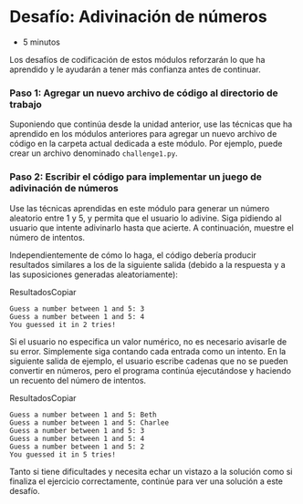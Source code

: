 # Desafío: Adivinación de números

- 5 minutos

Los desafíos de codificación de estos módulos reforzarán lo que ha aprendido y le ayudarán a tener más confianza antes de continuar.

### Paso 1: Agregar un nuevo archivo de código al directorio de trabajo

Suponiendo que continúa desde la unidad anterior, use las técnicas que ha aprendido en los módulos anteriores para agregar un nuevo archivo de código en la carpeta actual dedicada a este módulo. Por ejemplo, puede crear un archivo denominado `challenge1.py`.

### Paso 2: Escribir el código para implementar un juego de adivinación de números

Use las técnicas aprendidas en este módulo para generar un número aleatorio entre 1 y 5, y permita que el usuario lo adivine. Siga pidiendo al usuario que intente adivinarlo hasta que acierte. A continuación, muestre el número de intentos.

Independientemente de cómo lo haga, el código debería producir resultados similares a los de la siguiente salida (debido a la respuesta y a las suposiciones generadas aleatoriamente):

ResultadosCopiar

```output
Guess a number between 1 and 5: 3
Guess a number between 1 and 5: 4
You guessed it in 2 tries!
```

Si el usuario no especifica un valor numérico, no es necesario avisarle de su error. Simplemente siga contando cada entrada como un intento. En la siguiente salida de ejemplo, el usuario escribe cadenas que no se pueden convertir en números, pero el programa continúa ejecutándose y haciendo un recuento del número de intentos.

ResultadosCopiar

```output
Guess a number between 1 and 5: Beth
Guess a number between 1 and 5: Charlee
Guess a number between 1 and 5: 3
Guess a number between 1 and 5: 4
Guess a number between 1 and 5: 2
You guessed it in 5 tries!
```

Tanto si tiene dificultades y necesita echar un vistazo a la solución como si finaliza el ejercicio correctamente, continúe para ver una solución a este desafío.

